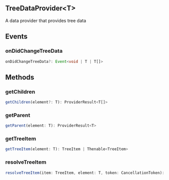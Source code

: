 ## TreeDataProvider&lt;T&gt;

A data provider that provides tree data

## Events

### onDidChangeTreeData

```typescript
onDidChangeTreeData?: Event<void | T | T[]>
```

## Methods

### getChildren

```typescript
getChildren(element?: T): ProviderResult<T[]>
```

### getParent

```typescript
getParent(element: T): ProviderResult<T>
```

### getTreeItem

```typescript
getTreeItem(element: T): TreeItem | Thenable<TreeItem>
```

### resolveTreeItem

```typescript
resolveTreeItem(item: TreeItem, element: T, token: CancellationToken): ProviderResult<TreeItem>
```

[Event]: EventT.md
[ProviderResult]: ProviderResultT.md
[TreeItem]: TreeItem.md
[CancellationToken]: CancellationToken.md
